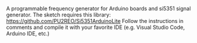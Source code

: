 A programmable frequency generator for Arduino boards and si5351 signal generator.
The sketch requires this library: https://github.com/PU2REO/Si5351ArduinoLite
Follow the instructions in comments and compile it with your favorite IDE (e.g. Visual Studio Code, Arduino IDE, etc.)
